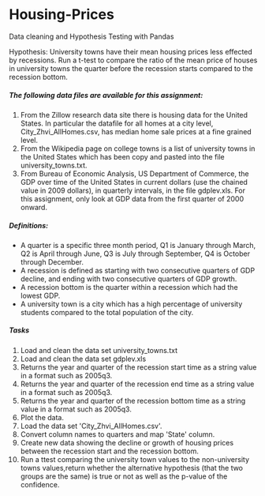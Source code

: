 # Housing-Prices
Data cleaning and Hypothesis Testing with Pandas

Hypothesis: University towns have their mean housing prices less effected by recessions. Run a t-test to compare the ratio of the mean price of houses in university towns the 
quarter before the recession starts compared to the recession bottom.

##### The following data files are available for this assignment:

1. From the Zillow research data site there is housing data for the United States. In particular the datafile for all homes at a city level, City_Zhvi_AllHomes.csv, has median home sale prices at a fine grained level.
2. From the Wikipedia page on college towns is a list of university towns in the United States which has been copy and pasted into the file university_towns.txt.
3. From Bureau of Economic Analysis, US Department of Commerce, the GDP over time of the United States in current dollars (use the chained value in 2009 dollars), in quarterly intervals, in the file gdplev.xls. For this assignment, only look at GDP data from the first quarter of 2000 onward.

##### Definitions:

- A quarter is a specific three month period, Q1 is January through March, Q2 is April through June, Q3 is July through September, Q4 is October through December.
- A recession is defined as starting with two consecutive quarters of GDP decline, and ending with two consecutive quarters of GDP growth.
- A recession bottom is the quarter within a recession which had the lowest GDP.
- A university town is a city which has a high percentage of university students compared to the total population of the city.

##### Tasks
1. Load and clean the data set university_towns.txt
2. Load and clean the data set gdplev.xls
3. Returns the year and quarter of the recession start time as a string value in a format such as 2005q3.
4. Returns the year and quarter of the recession end time as a string value in a format such as 2005q3.
5. Returns the year and quarter of the recession bottom time as a string value in a format such as 2005q3.
6. Plot the data.
7. Load the data set 'City_Zhvi_AllHomes.csv'.
8. Convert column names to quarters and map 'State' column.
9. Create new data showing the decline or growth of housing prices between the recession start and the recession bottom.
10. Run a ttest comparing the university town values to the non-university towns values,return whether the alternative hypothesis (that the two groups are the same)
    is true or not as well as the p-value of the confidence.

